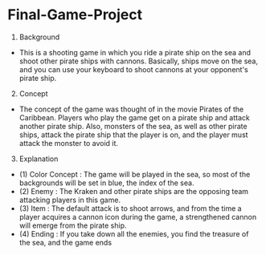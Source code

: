 # Final-Game-Project
1. Background
- This is a shooting game in which you ride a pirate ship on the sea and shoot other pirate ships with cannons.
  Basically, ships move on the sea, and you can use your keyboard to shoot cannons at your opponent's pirate ship.

2. Concept
  - The concept of the game was thought of in the movie Pirates of the Caribbean.
  Players who play the game get on a pirate ship and attack another pirate ship. Also, monsters of the sea, as well as other pirate ships, attack the pirate ship   that the player is on, and the player must attack the monster to avoid it.

3. Explanation
  - (1) Color Concept : 
    The game will be played in the sea, so most of the backgrounds will be set in blue, the index of the sea.
  - (2) Enemy : 
    The Kraken and other pirate ships are the opposing team attacking players in this game.
  - (3) Item : 
    The default attack is to shoot arrows, and from the time a player acquires a cannon icon during the game, a strengthened cannon will emerge from the pirate         ship.
  - (4) Ending : 
    If you take down all the enemies, you find the treasure of the sea, and the game ends
